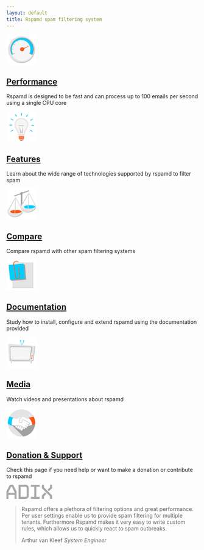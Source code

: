 ```yaml
---
layout: default
title: Rspamd spam filtering system
---
```

<div class="row main-small-text-block">
		<div class="col-xs-12 col-sm-6 col-md-4 main-small-text">
		    <div class="thumbnail">
				    <img src="img/performance.jpg" class="" height="80" width="80">
						<div class="caption">
								<h2><a href="/performance.html">Performance <small><i class="fa fa-chevron-right" style="color: #dd4814"></i></small></a></h2>
								<p class="text-justify">Rspamd is designed to be fast and can process up to 100 emails per second
								using a single CPU core</p>
						</div>
				</div>
		</div>
		<div class="col-xs-12 col-sm-6 col-md-4 main-small-text">
		    <div class="thumbnail">
				    <img src="img/features.jpg" class="" height="80" width="80">
						<div class="caption">
								<h2><a href="/features.html">Features <small><i class="fa fa-chevron-right" style="color: #dd4814"></i></small></a></h2>
								<p class="text-justify">Learn about the wide range of technologies supported by rspamd to filter spam</p>
						</div>
				</div>
		</div>
		<div class="col-xs-12 col-sm-6 col-md-4 main-small-text">
				<div class="thumbnail">
						<img src="img/compare.jpg" class="" height="80" width="80">
						<div class="caption">
								<h2><a href="/comparison.html">Compare <small><i class="fa fa-chevron-right" style="color: #dd4814"></i></small></a></h2>
								<p class="text-justify">Compare rspamd with other spam filtering systems</p>
						</div>
				</div>
		</div>
		<div class="col-xs-12 col-sm-6 col-md-4 main-small-text">
				<div class="thumbnail">
						<img src="img/documentation.jpg" class="" height="80" width="80">
						<div class="caption">
								<h2><a href="/doc/">Documentation <small><i class="fa fa-chevron-right" style="color: #dd4814"></i></small></a></h2>
								<p class="text-justify">Study how to install, configure and extend rspamd using the documentation provided</p>
						</div>
				</div>
		</div>
		<div class="col-xs-12 col-sm-6 col-md-4 main-small-text">
				<div class="thumbnail">
						<img src="img/media.jpg" class="" height="80" width="80">
						<div class="caption">
								<h2><a href="#">Media <small><i class="fa fa-chevron-right" style="color: #dd4814"></i></small></a></h2>
								<p class="text-justify">Watch videos and presentations about rspamd</p>
						</div>
				</div>
		</div>
		<div class="col-xs-12 col-sm-6 col-md-4 main-small-text">
				<div class="thumbnail">
						<img src="img/support.jpg" class="" height="80" width="80">
						<div class="caption">
								<h2><a href="/support.html">Donation &amp; Support <small><i class="fa fa-chevron-right" style="color: #dd4814"></i></small></a></h2>
								<p class="text-justify">Check this page if you need help or want to make a donation or contribute to rspamd</p>
						</div>
				</div>
		</div>
</div>
<div class="row who-uses">
		<div id="text-carousel" class="carousel slide" data-ride="carousel">
				<!-- Controls carousel-->
				<a class="left carousel-control" href="#text-carousel" data-slide="prev">
						<span class="glyphicon glyphicon-chevron-left"></span>
				</a>
				<a class="right carousel-control" href="#text-carousel" data-slide="next">
						<span class="glyphicon glyphicon-chevron-right"></span>
				</a>
		    <!-- Wrapper for slides -->
		            <div class="carousel-inner">
										<div class="item active">
												<div class="carousel-content">
																<div class="col-sm-2 col-xs-12 col-sm-offset-1">
																		<a href="https://www.adix.nl/"><img src="img/adix_logo.png" class="img-responsive"></a>
																</div>
																<div class="col-sm-9 col-xs-12">
																		<blockquote>
																				<p>Rspamd offers a plethora of filtering options and great performance. Per user settings enable us to provide spam filtering for multiple tenants. Furthermore Rspamd makes it very easy to write custom rules, which allows us to quickly react to spam outbreaks.</p>
																				<footer>Arthur van Kleef <cite title="Source Title">System Engineer</cite></footer>
																		</blockquote>
																</div>
												</div>
										</div>
		                <!--div class="item">
		                    <div class="carousel-content">
																<div class="col-sm-3 col-xs-12">
																		<img src="img/mimecast-logo.png" class="img-responsive">
																</div>
																<div class="col-sm-9 col-xs-12">
																		<blockquote>
																				<p>Lorem ipsum dolor sit amet, consectetur adipiscing elit. Integer posuere erat a ante. Lorem ipsum dolor sit amet, consectetur adipiscing elit. Integer posuere erat a ante.</p>
																				<footer>Someone famous in <cite title="Source Title">Source Title</cite></footer>
																		</blockquote>
																</div>
		                    </div>
		                </div-->
		                <!--div class="item">
		                    <div class="carousel-content">
														<div class="col-sm-3 col-xs-12">
																<img src="img/Rambler_logo.png" class="img-responsive">
														</div>
														<div class="col-sm-9 col-xs-12">
																<blockquote>
																		<p>Lorem ipsum dolor sit amet, consectetur adipiscing elit. Integer posuere erat a ante. Lorem ipsum dolor sit amet, consectetur adipiscing elit. Integer posuere erat a ante.Integer posuere erat a ante. Lorem ipsum dolor sit amet, consectetur adipiscing elit. Integer posuere erat a ante.</p>
																		<footer>Someone famous in <cite title="Source Title">Source Title</cite></footer>
																</blockquote>
														</div>
		                    </div>
		                </div-->
		            </div>
		</div>
</div>
